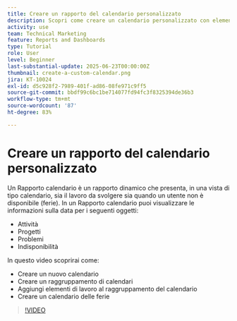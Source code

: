 ```yaml
---
title: Creare un rapporto del calendario personalizzato
description: Scopri come creare un calendario personalizzato con elementi di lavoro e indisponibilità personale.
activity: use
team: Technical Marketing
feature: Reports and Dashboards
type: Tutorial
role: User
level: Beginner
last-substantial-update: 2025-06-23T00:00:00Z
thumbnail: create-a-custom-calendar.png
jira: KT-10024
exl-id: d5c928f2-7989-401f-ad86-08fe971c9ff5
source-git-commit: bbdf99c6bc1be714077fd94fc3f8325394de36b3
workflow-type: tm+mt
source-wordcount: '87'
ht-degree: 83%

---
```


# Creare un rapporto del calendario personalizzato

Un Rapporto calendario è un rapporto dinamico che presenta, in una vista di tipo calendario, sia il lavoro da svolgere sia quando un utente non è disponibile (ferie). In un Rapporto calendario puoi visualizzare le informazioni sulla data per i seguenti oggetti:

* Attività
* Progetti
* Problemi
* Indisponibilità

In questo video scoprirai come:

* Creare un nuovo calendario
* Creare un raggruppamento di calendari
* Aggiungi elementi di lavoro al raggruppamento del calendario
* Creare un calendario delle ferie

>[!VIDEO](https://video.tv.adobe.com/v/3423482/?quality=12&learn=on&enablevpops=1)

